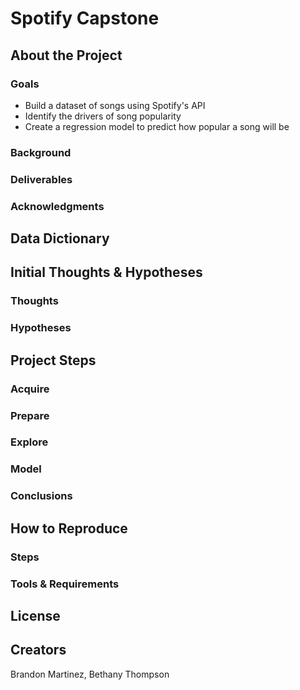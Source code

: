 # Spotify Capstone
## About the Project
### Goals
- Build a dataset of songs using Spotify's API
- Identify the drivers of song popularity
- Create a regression model to predict how popular a song will be

### Background
### Deliverables
### Acknowledgments
## Data Dictionary
## Initial Thoughts & Hypotheses
### Thoughts
### Hypotheses
## Project Steps
### Acquire
### Prepare
### Explore
### Model
### Conclusions
## How to Reproduce
### Steps
### Tools & Requirements
## License
## Creators
Brandon Martinez, Bethany Thompson